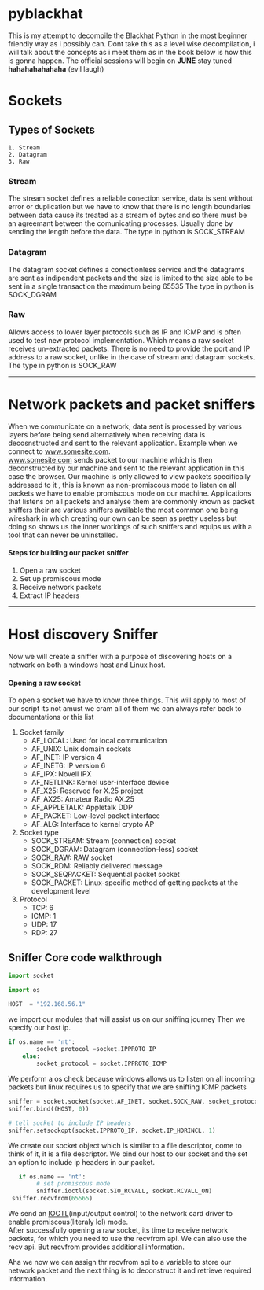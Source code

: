 # pyblackhat
This is my attempt to decompile the Blackhat Python in the most beginner friendly way as i possibly can.
Dont take this as a level wise decompilation, i will talk about the concepts as i meet them as in the book below is how this is gonna happen. The official sessions will begin on **JUNE** stay tuned __hahahahahahaha__ (evil laugh)


# Sockets
## Types of Sockets
    1. Stream
    2. Datagram
    3. Raw


### Stream
The stream socket defines a reliable conection service, data is sent without error or duplication but we have to know that there is no length boundaries between data cause its treated as a stream of bytes and so there must be an agreemant between the comunicating processes. Usually done by sending the length before the data. 
The type in python is SOCK_STREAM


### Datagram
The datagram socket defines a conectionless service and the datagrams are sent as indipendent packets and the size is limited to the size able to be sent in a single transaction the maximum being 65535
The type in python is SOCK_DGRAM

### Raw
Allows access to lower layer protocols such as IP and ICMP and is often used to test new protocol implementation.
Which means a raw socket receives un-extracted packets. There is no need to provide the port and IP address to a raw socket, unlike in the case of stream and datagram sockets.
The type in python is SOCK_RAW


---


# Network packets and packet sniffers

When we communicate on a network, data sent is processed by various layers before being send alternatively when receiving data is decosnstructed and sent to the relevant application.
Example when we connect to www.somesite.com. <br>
www.somesite.com sends packet to our machine which is then deconstructed by our machine and sent to the relevant application in this case the browser.
Our machine is only allowed to view packets specifically addressed to it , this is known as non-promiscous mode to listen on all packets we have to enable promiscous mode on our machine.
Applications that listens on all packets and analyse them are commonly known as packet sniffers their are various sniffers available the most common one being wireshark in which creating our own can be seen as pretty useless but doing so shows us the inner workings of such sniffers and equips us with a tool that can never be uninstalled.

#### Steps for building our packet sniffer
1. Open a raw socket
2. Set up promiscous mode
3. Receive network packets
4. Extract IP headers


---


# Host discovery Sniffer 

Now we will create a sniffer with a purpose of discovering hosts on a network on both a windows host and Linux host.

#### Opening a raw socket

To open a socket we have to know three things. This will apply to most of our script its not amust we cram all of them we can always refer back to documentations or this list
1. Socket family
    - AF_LOCAL: Used for local communication
    - AF_UNIX: Unix domain sockets
    - AF_INET: IP version 4 
    - AF_INET6: IP version 6
    - AF_IPX: Novell IPX
    - AF_NETLINK: Kernel user-interface device
    - AF_X25: Reserved for X.25 project
    - AF_AX25: Amateur Radio AX.25
    - AF_APPLETALK: Appletalk DDP
    - AF_PACKET: Low-level packet interface
    - AF_ALG: Interface to kernel crypto AP
2. Socket type 
    - SOCK_STREAM: Stream (connection) socket
    - SOCK_DGRAM: Datagram (connection-less) socket
    - SOCK_RAW: RAW socket
    - SOCK_RDM: Reliably delivered message
    - SOCK_SEQPACKET: Sequential packet socket
    - SOCK_PACKET: Linux-specific method of getting packets at the development level 
3. Protocol
    - TCP: 6
    - ICMP: 1
    - UDP: 17
    - RDP: 27 




## Sniffer Core code walkthrough

```python
import socket

import os 

HOST  = "192.168.56.1"

```

we import our modules that will assist us on our sniffing journey
Then we specify our host ip.

```python
if os.name == 'nt':
        socket_protocol =socket.IPPROTO_IP
    else:
        socket_protocol = socket.IPPROTO_ICMP   

```
We perform a os check because windows allows us to listen on all incoming packets but linux requires us to specify that we are sniffing ICMP packets


```python
sniffer = socket.socket(socket.AF_INET, socket.SOCK_RAW, socket_protocol)
sniffer.bind((HOST, 0))

# tell socket to include IP headers
sniffer.setsockopt(socket.IPPROTO_IP, socket.IP_HDRINCL, 1)
```
We create our socket object which is similar to a file descriptor, come to think of it, it is a file descriptor.
We bind our host to our socket and the set an option to include ip headers in our packet.

```python
   if os.name == 'nt':
        # set promiscous mode
        sniffer.ioctl(socket.SIO_RCVALL, socket.RCVALL_ON)
 sniffer.recvfrom(65565)
```
We send an [IOCTL](https://man7.org/linux/man-pages/man2/ioctl.2.html)(input/output control)  to the network card driver to enable promiscous(literaly lol) mode.<br>
After successfully opening a raw socket, its time to receive network packets, for which you need to use the recvfrom api. We can also use the recv api. But recvfrom provides additional information.


Aha we now we can assign thr recvfrom api to a variable to store our network packet and the next thing is to deconstruct it and retrieve required information.